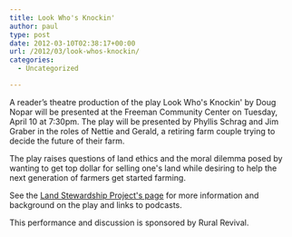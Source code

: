 ```yaml
---
title: Look Who's Knockin'
author: paul
type: post
date: 2012-03-10T02:38:17+00:00
url: /2012/03/look-whos-knockin/
categories:
  - Uncategorized

--- 
```


A reader’s theatre production of the play Look Who's Knockin' by Doug Nopar will be presented at the Freeman Community
Center on Tuesday, April 10 at 7:30pm. The play will be presented by Phyllis Schrag and Jim Graber in the roles of
Nettie and Gerald, a retiring farm couple trying to decide the future of their farm.

The play raises questions of land ethics and the moral dilemma posed by wanting to get top dollar for selling one's land
while desiring to help the next generation of farmers get started farming.

See the [Land Stewardship Project's page][1] for more information and background on the play and links to podcasts.

This performance and discussion is sponsored by Rural Revival.

 [1]: http://www.landstewardshipproject.org/pr/11/newsr_110120.htm